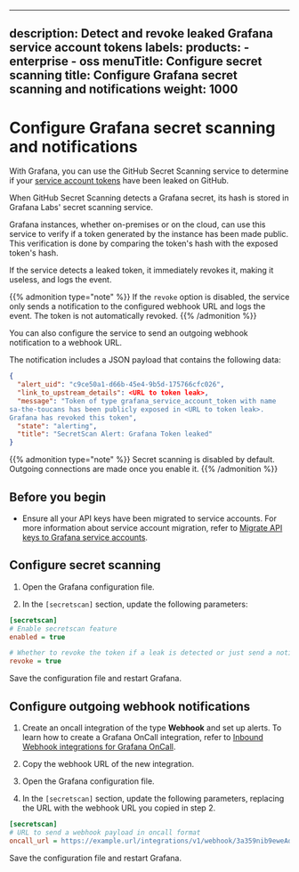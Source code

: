 -----

## description: Detect and revoke leaked Grafana service account tokens labels: products: - enterprise - oss menuTitle: Configure secret scanning title: Configure Grafana secret scanning and notifications weight: 1000

# Configure Grafana secret scanning and notifications

With Grafana, you can use the GitHub Secret Scanning service to determine if your [service account tokens](../../../administration/service-accounts/) have been leaked on GitHub.

When GitHub Secret Scanning detects a Grafana secret, its hash is stored in Grafana Labs' secret scanning service.

Grafana instances, whether on-premises or on the cloud, can use this service to verify if a token generated by the instance has been made public. This verification is done by comparing the token's hash with the exposed token's hash.

If the service detects a leaked token, it immediately revokes it, making it useless, and logs the event.

{{% admonition type="note" %}}
If the `revoke` option is disabled, the service only sends a notification to the configured webhook URL and logs the event. The token is not automatically revoked.
{{% /admonition %}}

You can also configure the service to send an outgoing webhook notification to a webhook URL.

The notification includes a JSON payload that contains the following data:

``` json
{
  "alert_uid": "c9ce50a1-d66b-45e4-9b5d-175766cfc026",
  "link_to_upstream_details": <URL to token leak>,
  "message": "Token of type grafana_service_account_token with name
sa-the-toucans has been publicly exposed in <URL to token leak>.
Grafana has revoked this token",
  "state": "alerting",
  "title": "SecretScan Alert: Grafana Token leaked"
}
```

{{% admonition type="note" %}}
Secret scanning is disabled by default. Outgoing connections are made once you enable it.
{{% /admonition %}}

## Before you begin

- Ensure all your API keys have been migrated to service accounts.
  For more information about service account migration, refer to [Migrate API keys to Grafana service accounts](/docs/grafana/\<GRAFANA_VERSION\>/administration/service-accounts/migrate-api-keys/).

## Configure secret scanning

1. Open the Grafana configuration file.

2. In the `[secretscan]` section, update the following parameters:

<!-- end list -->

``` ini
[secretscan]
# Enable secretscan feature
enabled = true

# Whether to revoke the token if a leak is detected or just send a notification
revoke = true
```

Save the configuration file and restart Grafana.

## Configure outgoing webhook notifications

1. Create an oncall integration of the type **Webhook** and set up alerts.
   To learn how to create a Grafana OnCall integration, refer to [Inbound Webhook integrations for Grafana OnCall](/docs/oncall/latest/integrations/webhook/).

2. Copy the webhook URL of the new integration.

3. Open the Grafana configuration file.

4. In the `[secretscan]` section, update the following parameters,
   replacing the URL with the webhook URL you copied in step 2.

<!-- end list -->

``` ini
[secretscan]
# URL to send a webhook payload in oncall format
oncall_url = https://example.url/integrations/v1/webhook/3a359nib9eweAd9lAAAETVdOx/
```

Save the configuration file and restart Grafana.
